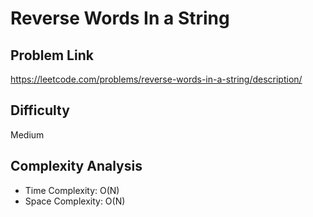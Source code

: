 # Reverse Words In a String

## Problem Link

https://leetcode.com/problems/reverse-words-in-a-string/description/

## Difficulty

Medium

## Complexity Analysis

* Time Complexity: O(N)
* Space Complexity: O(N)
